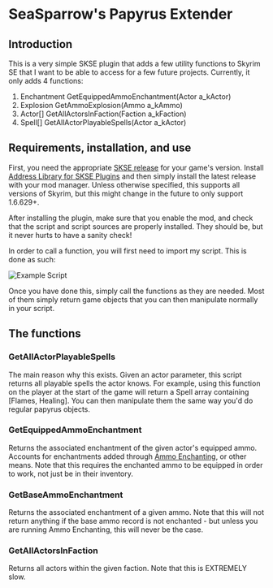 # SeaSparrow's Papyrus Extender

## Introduction


This is a very simple SKSE plugin that adds a few utility functions to Skyrim SE that I want to be able to access for a few future projects. Currently, it only adds 4 functions:
1. Enchantment GetEquippedAmmoEnchantment(Actor a_kActor)
2. Explosion GetAmmoExplosion(Ammo a_kAmmo)
3. Actor[] GetAllActorsInFaction(Faction a_kFaction)
4. Spell[] GetAllActorPlayableSpells(Actor a_kActor)

## Requirements, installation, and use
First, you need the appropriate [SKSE release](https://www.nexusmods.com/skyrimspecialedition/mods/30379) for your game's version. Install [Address Library for SKSE Plugins](https://www.nexusmods.com/skyrimspecialedition/mods/32444) and then simply install the latest release with your mod manager. Unless otherwise specified, this supports all versions of Skyrim, but this might change in the future to only support 1.6.629+.

After installing the plugin, make sure that you enable the mod, and check that the script and script sources are properly installed. They should be, but it never hurts to have a sanity check!

In order to call a function, you will first need to import my script. This is done as such:

![Example Script](https://cdn.discordapp.com/attachments/625292279468523522/1106194554270523452/Screenshot_3.png)

Once you have done this, simply call the functions as they are needed. Most of them simply return game objects that you can then manipulate normally in your script.

## The functions
### GetAllActorPlayableSpells
The main reason why this exists. Given an actor parameter, this script returns all playable spells the actor knows. For example, using this function on the player at the start of the game will return a Spell array containing [Flames, Healing]. You can then manipulate them the same way you'd do regular papyrus objects.
### GetEquippedAmmoEnchantment
Returns the associated enchantment of the given actor's equipped ammo. Accounts for enchantments added through [Ammo Enchanting](https://www.nexusmods.com/skyrimspecialedition/mods/79764), or other means. Note that this requires the enchanted ammo to be equipped in order to work, not just be in their inventory.
### GetBaseAmmoEnchantment
Returns the associated enchantment of a given ammo. Note that this will not return anything if the base ammo record is not enchanted - but unless you are running Ammo Enchanting, this will never be the case. 
### GetAllActorsInFaction
Returns all actors within the given faction. Note that this is EXTREMELY slow. 